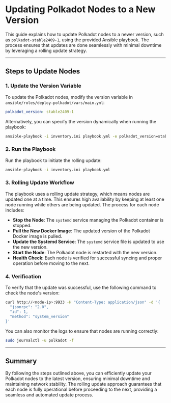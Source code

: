 <!-- # Polkadot Deployment and Update Automation

This project provides a comprehensive automation solution for deploying and updating Polkadot Fullnodes using **Ansible** and **Docker**. It supports efficient management of multiple nodes with rolling updates, ensuring minimal downtime and high availability.

---

## Features
- **Automated Deployment**: Deploy Polkadot nodes from scratch with all dependencies and configurations.
- **Rolling Updates**: Update nodes one by one to minimize service interruptions.
- **Dynamic Configuration**: Ansible templates automatically configure nodes based on their inventory details.
- **Health Checks**: Ensure nodes are healthy before proceeding to the next step or updating other nodes.

---

## Project Structure
```
polkadot-deployment-automation/
├── terraform/                # Infrastructure provisioning (optional)
├── ansible/
│   ├── inventory.ini         # Inventory file with node IPs
│   ├── playbook.yml          # Main Ansible playbook
│   ├── roles/
│   │   ├── deploy-polkadot/
│   │   │   ├── tasks/
│   │   │   │   ├── main.yml  # Task definitions for deployment and updates
│   │   │   ├── templates/
│   │   │   │   ├── polkadot.service.j2 # Systemd service template
│   │   │   ├── vars/
│   │   │   │   ├── main.yml  # Polkadot version variables
```

---

## How It Works

### 1. Inventory Setup
The `inventory.ini` file lists the IP addresses of the Polkadot nodes to be managed by Ansible:
```ini
[polkadot_nodes]
192.168.1.1
192.168.1.2
```
This file is used to dynamically reference the IP addresses of the nodes during playbook execution.

### 2. Deployment Workflow
- **Install Dependencies**: Installs Docker and other required packages on the nodes.
- **Generate Node Key**: Generates the node key if it does not already exist.
- **Pull Docker Image**: Pulls the specified version of the Polkadot Docker image.
- **Configure Systemd**: Sets up a `systemd` service for managing the Polkadot Docker container.
- **Start and Verify**: Starts the Polkadot service and verifies the node's health to ensure it is running properly.

### 3. Rolling Updates
The playbook employs the `serial: 1` directive to update nodes one at a time, ensuring that only one node is taken offline during an update, maintaining high availability for the network.

---

## Deployment and Update Process

### 1. Updating the Polkadot Version
Update the `polkadot_version` variable in `vars/main.yml` to the desired version:
```yaml
polkadot_version: stable2409-1
```
Alternatively, pass the version dynamically when running the playbook:
```bash
ansible-playbook -i inventory.ini playbook.yml -e polkadot_version=stable2409-1
```

### 2. Running the Playbook
Run the playbook to deploy or update nodes sequentially:
```bash
ansible-playbook -i inventory.ini playbook.yml
```

### 3. Verification Steps
- **Check Service Status**:
  ```bash
  sudo systemctl status polkadot
  ```
- **Monitor Logs**:
  ```bash
  sudo journalctl -u polkadot -f
  ```
- **Verify Node Version** via RPC:
  ```bash
  curl http://<node-ip>:9933 -H "Content-Type: application/json" -d '{
    "jsonrpc": "2.0",
    "id": 1,
    "method": "system_version"
  }'
  ```

---

## Workflow Explanation

1. **Node Setup and Dependencies**: Ansible installs Docker and ensures the Polkadot node environment is ready.
2. **Service Management**: Using the provided `systemd` template, nodes are configured to start the Polkadot service automatically and are monitored for health.
3. **Rolling Updates**: The playbook is designed to update nodes one at a time, ensuring minimal disruption to the network. Health checks confirm that a node is fully synced before proceeding to the next.

---

## Detailed Update Process
To update Polkadot nodes to a newer version (e.g., `polkadot-stable2409-1`):
1. Update the `polkadot_version` variable.
2. Run the playbook to initiate a rolling update.
3. Each node is:
   - Stopped
   - Updated with the new Docker image
   - Reconfigured and restarted
   - Verified for proper syncing before proceeding to the next node.

---

## Requirements
- **Ansible 2.9+** installed on the control machine.
- **SSH Access**: Ensure the control machine has SSH access to the nodes.
- **Docker**: Docker must be available to run the Polkadot container.
- **Polkadot Docker Image**: The Polkadot Docker image must be accessible for pulling by each node.

---

## Troubleshooting
- **Service Issues**: Check the `systemd` status:
  ```bash
  sudo systemctl status polkadot
  ```
- **Database Lock Errors**: If you encounter database lock errors (`LOCK: Resource temporarily unavailable`), ensure no conflicting instances are running and restart the node after removing the lock file:
  ```bash
  sudo rm /polkadot-data/chains/polkadot/db/full/LOCK
  sudo systemctl start polkadot
  ```
- **Verify Health**: Use the Polkadot RPC API to verify node syncing and health.

---

## Future Enhancements
- **CI/CD Integration**: Automate updates through CI/CD pipelines to reduce manual interventions.
- **Metrics and Observability**: Add monitoring tools to enhance visibility into node performance and reliability.
- **Support for Additional Protocols**: Extend the playbook to support other blockchain protocols, making the solution more versatile.

---

## Contact
Feel free to reach out if you have any questions or suggestions for improvements.
```
} -->




# Updating Polkadot Nodes to a New Version

This guide explains how to update Polkadot nodes to a newer version, such as `polkadot-stable2409-1`, using the provided Ansible playbook. The process ensures that updates are done seamlessly with minimal downtime by leveraging a rolling update strategy.

---

## Steps to Update Nodes

### 1. Update the Version Variable
To update the Polkadot nodes, modify the version variable in `ansible/roles/deploy-polkadot/vars/main.yml`:
```yaml
polkadot_version: stable2409-1
```
Alternatively, you can specify the version dynamically when running the playbook:
```bash
ansible-playbook -i inventory.ini playbook.yml -e polkadot_version=stable2409-1
```

### 2. Run the Playbook
Run the playbook to initiate the rolling update:
```bash
ansible-playbook -i inventory.ini playbook.yml
```

### 3. Rolling Update Workflow
The playbook uses a rolling update strategy, which means nodes are updated one at a time. This ensures high availability by keeping at least one node running while others are being updated. The process for each node includes:
- **Stop the Node**: The `systemd` service managing the Polkadot container is stopped.
- **Pull the New Docker Image**: The updated version of the Polkadot Docker image is pulled.
- **Update the Systemd Service**: The `systemd` service file is updated to use the new version.
- **Start the Node**: The Polkadot node is restarted with the new version.
- **Health Check**: Each node is verified for successful syncing and proper operation before moving to the next.

### 4. Verification
To verify that the update was successful, use the following command to check the node's version:
```bash
curl http://<node-ip>:9933 -H "Content-Type: application/json" -d '{
  "jsonrpc": "2.0",
  "id": 1,
  "method": "system_version"
}'
```
You can also monitor the logs to ensure that nodes are running correctly:
```bash
sudo journalctl -u polkadot -f
```

---

## Summary
By following the steps outlined above, you can efficiently update your Polkadot nodes to the latest version, ensuring minimal downtime and maintaining network stability. The rolling update approach guarantees that each node is fully operational before proceeding to the next, providing a seamless and automated update process.

